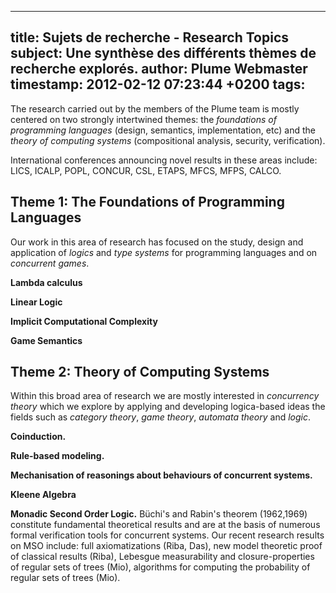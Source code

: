 
---
title: Sujets de recherche - Research Topics
subject: Une synthèse des différents thèmes de recherche explorés.
author: Plume Webmaster
timestamp: 2012-02-12 07:23:44 +0200
tags: 
---

The research carried out by the members of the Plume team is mostly centered on two strongly intertwined themes: the _foundations of programming languages_ (design, semantics, implementation, etc) and the _theory of computing systems_ (compositional analysis, security, verification).

International conferences announcing novel results in these areas include: LICS, ICALP, POPL, CONCUR, CSL, ETAPS, MFCS, MFPS, CALCO.

## Theme 1: The Foundations of Programming Languages

Our work in this area of research has focused on the study, design and application of _logics_ and _type systems_ for programming languages and on _concurrent games_.   

**Lambda calculus**

**Linear Logic**

**Implicit Computational Complexity**

**Game Semantics**


## Theme 2: Theory of Computing Systems

Within this broad area of research we are mostly interested in _concurrency theory_  which we explore by applying and developing logica-based ideas the fields such as _category theory_, _game theory_, _automata theory_ and _logic_.


**Coinduction.**

**Rule-based modeling.**

**Mechanisation of reasonings about behaviours of concurrent systems.**

**Kleene Algebra**

**Monadic Second Order Logic.**
Büchi's and Rabin's theorem (1962,1969) constitute fundamental theoretical results and are at the basis of numerous formal verification tools for concurrent systems. Our recent research results on MSO include: full axiomatizations (Riba, Das), new model theoretic proof of classical results (Riba), Lebesgue measurability and closure-properties of regular sets of trees (Mio), algorithms for computing the probability of regular sets of trees (Mio).


